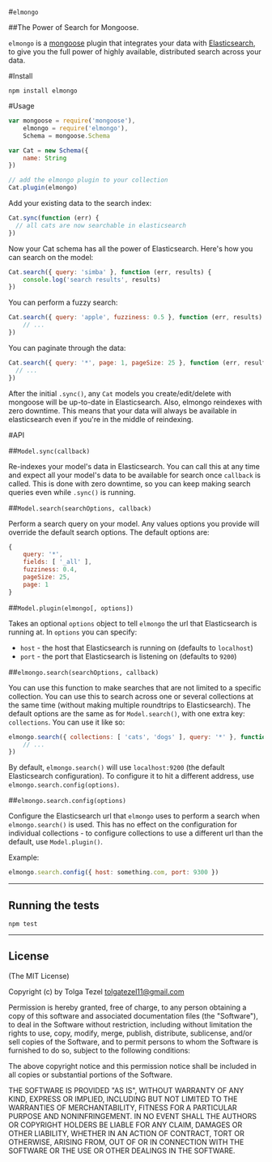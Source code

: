 #`elmongo`

##The Power of Search for Mongoose.


`elmongo` is a [mongoose](http://mongoosejs.com/) plugin that integrates your data with [Elasticsearch](http://www.elasticsearch.org), to give you the full power of highly available, distributed search across your data.

#Install

```
npm install elmongo
```

#Usage
```js
var mongoose = require('mongoose'),
    elmongo = require('elmongo'), 
    Schema = mongoose.Schema

var Cat = new Schema({
    name: String
})

// add the elmongo plugin to your collection
Cat.plugin(elmongo)
```

Add your existing data to the search index:
```js
Cat.sync(function (err) {
  // all cats are now searchable in elasticsearch
})
```

Now your Cat schema has all the power of Elasticsearch. Here's how you can search on the model:
```js
Cat.search({ query: 'simba' }, function (err, results) {
 	console.log('search results', results)
})
```

You can perform a fuzzy search:
```js
Cat.search({ query: 'apple', fuzziness: 0.5 }, function (err, results) {
	// ...
})
```

You can paginate through the data:
```js
Cat.search({ query: '*', page: 1, pageSize: 25 }, function (err, results) {
  // ...
})
```

After the initial `.sync()`, any `Cat` models you create/edit/delete with mongoose will be up-to-date in Elasticsearch. Also, elmongo reindexes with zero downtime. This means that your data will always be available in elasticsearch even if you're in the middle of reindexing.

#API

##`Model.sync(callback)`

Re-indexes your model's data in Elasticsearch. You can call this at any time and expect all your model's data to be available for search once `callback` is called. This is done with zero downtime, so you can keep making search queries even while `.sync()` is running.

##`Model.search(searchOptions, callback)`

Perform a search query on your model. Any values options you provide will override the default search options. The default options are:

```js
{
    query: '*',
    fields: [ '_all' ],
    fuzziness: 0.4,
    pageSize: 25,
    page: 1
}
```

##`Model.plugin(elmongo[, options])`

Takes an optional `options` object to tell `elmongo` the url that Elasticsearch is running at. In `options` you can specify:

 * `host` - the host that Elasticsearch is running on (defaults to `localhost`)
 * `port` - the port that Elasticsearch is listening on (defaults to `9200`)

##`elmongo.search(searchOptions, callback)`

You can use this function to make searches that are not limited to a specific collection. You can use this to search across one or several collections at the same time (without making multiple roundtrips to Elasticsearch). The default options are the same as for `Model.search()`, with one extra key: `collections`. You can use it like so:

```js
elmongo.search({ collections: [ 'cats', 'dogs' ], query: '*' }, function (err, results) {
	// ...
})
```

By default, `elmongo.search()` will use `localhost:9200` (the default Elasticsearch configuration). To configure it to hit a different address, use `elmongo.search.config(options)`.

##`elmongo.search.config(options)`

Configure the Elasticsearch url that `elmongo` uses to perform a search when `elmongo.search()` is used. This has no effect on the configuration for individual collections - to configure collections to use a different url than the default, use `Model.plugin()`.

Example:
```js
elmongo.search.config({ host: something.com, port: 9300 })
```


-------

## Running the tests

```
npm test
```

-------

## License 

(The MIT License)

Copyright (c) by Tolga Tezel <tolgatezel11@gmail.com>

Permission is hereby granted, free of charge, to any person obtaining a copy
of this software and associated documentation files (the "Software"), to deal
in the Software without restriction, including without limitation the rights
to use, copy, modify, merge, publish, distribute, sublicense, and/or sell
copies of the Software, and to permit persons to whom the Software is
furnished to do so, subject to the following conditions:

The above copyright notice and this permission notice shall be included in
all copies or substantial portions of the Software.

THE SOFTWARE IS PROVIDED "AS IS", WITHOUT WARRANTY OF ANY KIND, EXPRESS OR
IMPLIED, INCLUDING BUT NOT LIMITED TO THE WARRANTIES OF MERCHANTABILITY,
FITNESS FOR A PARTICULAR PURPOSE AND NONINFRINGEMENT. IN NO EVENT SHALL THE
AUTHORS OR COPYRIGHT HOLDERS BE LIABLE FOR ANY CLAIM, DAMAGES OR OTHER
LIABILITY, WHETHER IN AN ACTION OF CONTRACT, TORT OR OTHERWISE, ARISING FROM,
OUT OF OR IN CONNECTION WITH THE SOFTWARE OR THE USE OR OTHER DEALINGS IN
THE SOFTWARE.